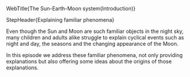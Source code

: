 WebTitle{The Sun-Earth-Moon system(Introduction)}

StepHeader{Explaining familiar phenomena}

Even though the Sun and Moon are such familiar objects in the night sky, many children and adults alike struggle to explain cyclical events such as night and day, the seasons and the changing appearance of the Moon.

In this episode we address these familiar phenomena, not only providing explanations but also offering some ideas about the origins of those explanations.

